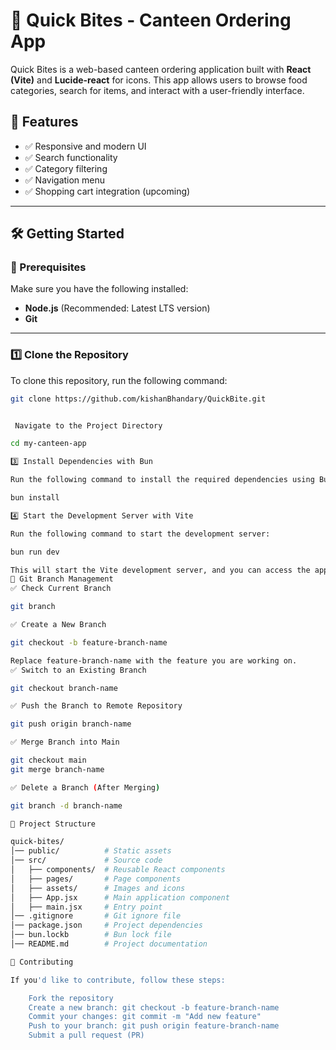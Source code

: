 # 🍔 Quick Bites - Canteen Ordering App  

Quick Bites is a web-based canteen ordering application built with **React (Vite)** and **Lucide-react** for icons. This app allows users to browse food categories, search for items, and interact with a user-friendly interface.  

## 🚀 Features  
- ✅ Responsive and modern UI  
- ✅ Search functionality  
- ✅ Category filtering  
- ✅ Navigation menu  
- ✅ Shopping cart integration (upcoming)  

---

## 🛠️ Getting Started  

### 📌 Prerequisites  
Make sure you have the following installed:  
- **Node.js** (Recommended: Latest LTS version)  
- **Git**  

---

### 1️⃣ Clone the Repository  
To clone this repository, run the following command:  
```bash
git clone https://github.com/kishanBhandary/QuickBite.git


 Navigate to the Project Directory

cd my-canteen-app

3️⃣ Install Dependencies with Bun

Run the following command to install the required dependencies using Bun:

bun install

4️⃣ Start the Development Server with Vite

Run the following command to start the development server:

bun run dev

This will start the Vite development server, and you can access the app at http://localhost:5173 (default Vite port).
🔀 Git Branch Management
✅ Check Current Branch

git branch

✅ Create a New Branch

git checkout -b feature-branch-name

Replace feature-branch-name with the feature you are working on.
✅ Switch to an Existing Branch

git checkout branch-name

✅ Push the Branch to Remote Repository

git push origin branch-name

✅ Merge Branch into Main

git checkout main
git merge branch-name

✅ Delete a Branch (After Merging)

git branch -d branch-name

📁 Project Structure

quick-bites/
│── public/          # Static assets
│── src/             # Source code
│   ├── components/  # Reusable React components
│   ├── pages/       # Page components
│   ├── assets/      # Images and icons
│   ├── App.jsx      # Main application component
│   ├── main.jsx     # Entry point
│── .gitignore       # Git ignore file
│── package.json     # Project dependencies
│── bun.lockb        # Bun lock file
│── README.md        # Project documentation

📌 Contributing

If you'd like to contribute, follow these steps:

    Fork the repository
    Create a new branch: git checkout -b feature-branch-name
    Commit your changes: git commit -m "Add new feature"
    Push to your branch: git push origin feature-branch-name
    Submit a pull request (PR)
